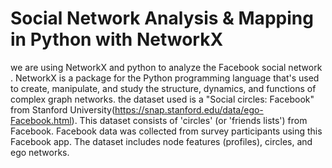 # Social Network Analysis & Mapping in Python with NetworkX
we  are using NetworkX and python to analyze the Facebook social network  . 
NetworkX is a package for the Python programming language that's used to create, manipulate, and study the structure, dynamics, and functions of complex graph networks.
the dataset used is a "Social circles: Facebook" from Stanford University(https://snap.stanford.edu/data/ego-Facebook.html). This dataset consists of 'circles' (or 'friends lists') from Facebook. Facebook data was collected from survey participants using this Facebook app. The dataset includes node features (profiles), circles, and ego networks.
